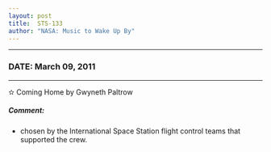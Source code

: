```yaml
---
layout: post
title:  STS-133
author: "NASA: Music to Wake Up By"
---
```


----
### DATE: March 09, 2011
----
✫ Coming Home by Gwyneth Paltrow

##### Comment:
* chosen by the International Space Station flight control teams that supported the crew.
